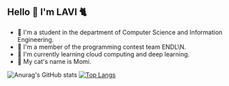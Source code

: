 ## Hello 👋 I'm LAVI :cat2:

- :seedling: I'm a student in the department of Computer Science and Information Engineering.
- :croissant: I'm a member of the programming contest team ENDL\N.
- :fried_shrimp: I'm currently learning cloud computing and deep learning.
- :paw_prints: My cat's name is Momi.

![Anurag's GitHub stats](https://github-readme-stats.vercel.app/api?username=Lavinia0724&show_icons=true&theme=radical)
[![Top Langs](https://github-readme-stats.vercel.app/api/top-langs/?username=Lavinia0724&layout=donut-vertical&show_icons=true&theme=radical)](https://github.com/anuraghazra/github-readme-stats)
